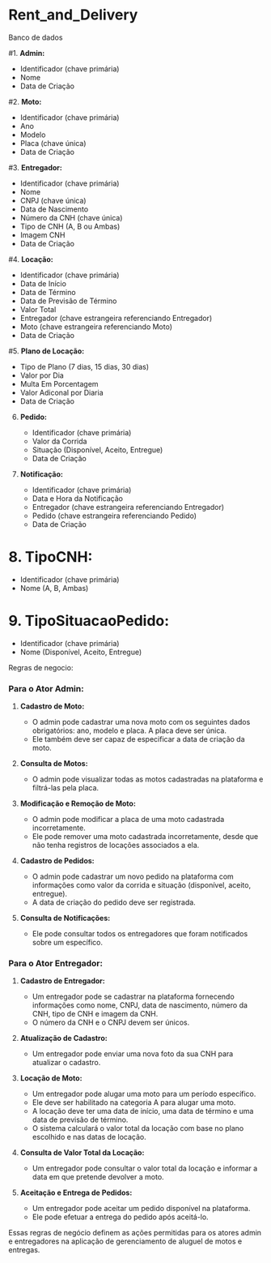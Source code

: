 # Rent_and_Delivery

Banco de dados

#1. **Admin:**
   - Identificador (chave primária)
   - Nome
   - Data de Criação

#2. **Moto:**
   - Identificador (chave primária)
   - Ano
   - Modelo
   - Placa (chave única)
   - Data de Criação

#3. **Entregador:**
   - Identificador (chave primária)
   - Nome
   - CNPJ (chave única)
   - Data de Nascimento
   - Número da CNH (chave única)
   - Tipo de CNH (A, B ou Ambas)
   - Imagem CNH
   - Data de Criação

#4. **Locação:**
   - Identificador (chave primária)
   - Data de Início
   - Data de Término
   - Data de Previsão de Término
   - Valor Total
   - Entregador (chave estrangeira referenciando Entregador)
   - Moto (chave estrangeira referenciando Moto)
   - Data de Criação

#5. **Plano de Locação:**
   - Tipo de Plano (7 dias, 15 dias, 30 dias)
   - Valor por Dia
   - Multa Em Porcentagem
   - Valor Adiconal por Diaria	
   - Data de Criação

6. **Pedido:**
   - Identificador (chave primária)
   - Valor da Corrida
   - Situação (Disponível, Aceito, Entregue)
   - Data de Criação

7. **Notificação:**
   - Identificador (chave primária)
   - Data e Hora da Notificação
   - Entregador (chave estrangeira referenciando Entregador)
   - Pedido (chave estrangeira referenciando Pedido)
   - Data de Criação

# 8. **TipoCNH:**
   - Identificador (chave primária)
   - Nome (A, B, Ambas)

# 9. **TipoSituacaoPedido:**
   - Identificador (chave primária)
   - Nome (Disponível, Aceito, Entregue)


Regras de negocio:

### Para o Ator Admin:

1. **Cadastro de Moto:**
   - O admin pode cadastrar uma nova moto com os seguintes dados obrigatórios: ano, modelo e placa. A placa deve ser única.
   - Ele também deve ser capaz de especificar a data de criação da moto.

2. **Consulta de Motos:**
   - O admin pode visualizar todas as motos cadastradas na plataforma e filtrá-las pela placa.

3. **Modificação e Remoção de Moto:**
   - O admin pode modificar a placa de uma moto cadastrada incorretamente.
   - Ele pode remover uma moto cadastrada incorretamente, desde que não tenha registros de locações associados a ela.

4. **Cadastro de Pedidos:**
   - O admin pode cadastrar um novo pedido na plataforma com informações como valor da corrida e situação (disponível, aceito, entregue).
   - A data de criação do pedido deve ser registrada.

5. **Consulta de Notificações:**
   - Ele pode consultar todos os entregadores que foram notificados sobre um   específico.

### Para o Ator Entregador:

1. **Cadastro de Entregador:**
   - Um entregador pode se cadastrar na plataforma fornecendo informações como nome, CNPJ, data de nascimento, número da CNH, tipo de CNH e imagem da CNH.
   - O número da CNH e o CNPJ devem ser únicos.

2. **Atualização de Cadastro:**
   - Um entregador pode enviar uma nova foto da sua CNH para atualizar o cadastro.

3. **Locação de Moto:**
   - Um entregador pode alugar uma moto para um período específico.
   - Ele deve ser habilitado na categoria A para alugar uma moto.
   - A locação deve ter uma data de início, uma data de término e uma data de previsão de término.
   - O sistema calculará o valor total da locação com base no plano escolhido e nas datas de locação.

4. **Consulta de Valor Total da Locação:**
   - Um entregador pode consultar o valor total da locação e informar a data em que pretende devolver a moto.

5. **Aceitação e Entrega de Pedidos:**
   - Um entregador pode aceitar um pedido disponível na plataforma.
   - Ele pode efetuar a entrega do pedido após aceitá-lo.

Essas regras de negócio definem as ações permitidas para os atores admin e entregadores na aplicação de gerenciamento de aluguel de motos e entregas.
